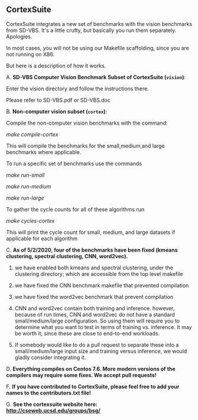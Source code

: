 CortexSuite
-----------

CortexSuite integrates a new set of benchmarks with the vision benchmarks from SD-VBS.
It's a little crufty, but basically you run them separately. Apologies.

In most cases, you will not be using our Makefile scaffolding, since you are not running on X86.

But here is a description of how it works.

A. **SD-VBS Computer Vision Benchmark Subset of CortexSuite (`vision`)**:

Enter the vision directory and follow the instructions there.

Please refer to SD-VBS.pdf or SD-VBS.doc

B. **Non-computer vision subset (`cortex`)**:

Compile the non-computer vision benchmarks with the command:

_make compile-cortex_

This will compile the benchmarks for the small,medium,and large benchmarks
where applicable.

To run a specific set of benchmarks use the commands

_make run-small_

_make run-medium_

_make run-large_

To gather the cycle counts for all of these algorithms run

_make cycles-cortex_

This will print the cycle count for small, medium, and large datasets if applicable
for each algorithm

C. **As of 5/2/2020, four of the benchmarks have been fixed (kmeans clustering, spectral clustering, CNN, word2vec).**

   1. we have enabled both kmeans and spectral clustering, under the clustering
      directory; which are accessible from the top level makefile

   2. we have fixed the CNN benchmark makefile that prevented compilation

   3. we have fixed the word2vec benchmark that prevent compilation

   4. CNN and word2vec contain both training and inference. however, because of run times, CNN and word2vec
      do not have a standard small/medium/large configuration.
      So using them will require you to determine what you want to test in terms of training vs. inference.
      It may be worth it, since these are close to end-to-end workloads.

   5. If somebody would like to do a pull request to separate these into a small/medium/large input size
      and training versus inference, we would gladly consider integrating it.

D. **Everything compiles on Centos 7.6. More modern versions of the compilers may require some fixes. We accept pull requests!**

F. **If you have contributed to CortexSuite, please feel free to add your names to the contributors.txt file!**

G. **See the cortexsuite website here: http://cseweb.ucsd.edu/groups/bsg/**